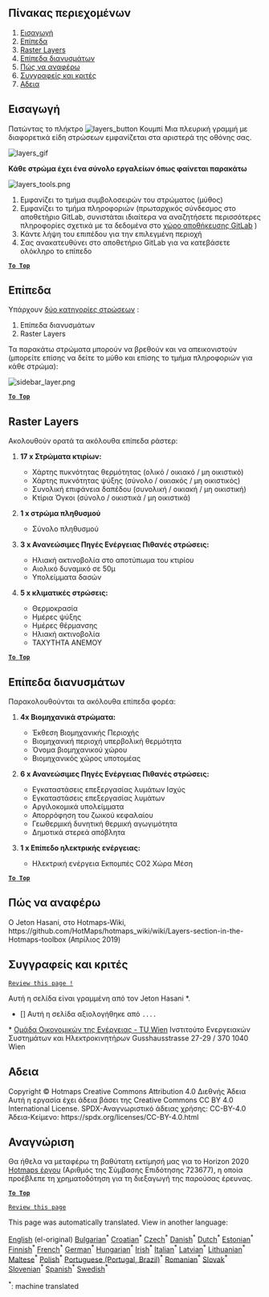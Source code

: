 <h2> Πίνακας περιεχομένων </h2><ol><li> <a href="#Introduction">Εισαγωγή</a> </li><li> <a href="#Layers">Επίπεδα</a> </li><li> <a href="#Raster-Layers">Raster Layers</a> </li><li> <a href="#Vector-Layers">Επίπεδα διανυσμάτων</a> </li><li> <a href="#How-to-cite">Πώς να αναφέρω</a> </li><li> <a href="#Authors-and-reviewers">Συγγραφείς και κριτές</a> </li><li> <a href="#License">Αδεια</a> </li></ol><h2> Εισαγωγή </h2><p> Πατώντας το πλήκτρο <img alt="layers_button" src="https://github.com/HotMaps/hotmaps_wiki/blob/master/Images/general_tool_functionalities_and_structure/layers_button.PNG"/> Κουμπί Μια πλευρική γραμμή με διαφορετικά είδη στρώσεων εμφανίζεται στα αριστερά της οθόνης σας. </p><p><img alt="layers_gif" src="https://github.com/HotMaps/hotmaps_wiki/blob/master/Images/general_tool_functionalities_and_structure/layers.gif"/></p><p> <strong>Κάθε στρώμα έχει ένα σύνολο εργαλείων όπως φαίνεται παρακάτω</strong> </p><p><img alt="layers_tools.png" src="https://github.com/HotMaps/hotmaps_wiki/blob/master/Images/general_tool_functionalities_and_structure/layers_tools.png"/></p><ol><li> Εμφανίζει το τμήμα συμβολοσειρών του στρώματος (μύθος) </li><li> Εμφανίζει το τμήμα πληροφοριών (πρωταρχικός σύνδεσμος στο αποθετήριο GitLab, συνιστάται ιδιαίτερα να αναζητήσετε περισσότερες πληροφορίες σχετικά με τα δεδομένα στο <a href="https://gitlab.com/hotmaps">χώρο αποθήκευσης GitLab</a> ) </li><li> Κάντε λήψη του επιπέδου για την επιλεγμένη περιοχή </li><li> Σας ανακατευθύνει στο αποθετήριο GitLab για να κατεβάσετε ολόκληρο το επίπεδο </li></ol><p><ins> <code><strong><a href="#table-of-contents">To Top</a></strong></code> </ins> </p><h2> Επίπεδα </h2><p> Υπάρχουν <a href="https://www.gislounge.com/geodatabases-explored-vector-and-raster-data">δύο κατηγορίες στρώσεων</a> : </p><ol><li> Επίπεδα διανυσμάτων </li><li> Raster Layers </li></ol><p> Τα παρακάτω στρώματα μπορούν να βρεθούν και να απεικονιστούν (μπορείτε επίσης να δείτε το μύθο και επίσης το τμήμα πληροφοριών για κάθε στρώμα): </p><p><img alt="sidebar_layer.png" src="https://github.com/HotMaps/hotmaps_wiki/blob/master/Images/general_tool_functionalities_and_structure/all_layers.png"/></p><p><ins> <code><strong><a href="#table-of-contents">To Top</a></strong></code> </ins> </p><h2> Raster Layers </h2><p> Ακολουθούν ορατά τα ακόλουθα επίπεδα ράστερ: </p><ol><li><p> <strong>17 x Στρώματα κτιρίων:</strong> </p><ul><li> Χάρτης πυκνότητας θερμότητας (ολικό / οικιακό / μη οικιστικό) </li><li> Χάρτης πυκνότητας ψύξης (σύνολο / οικιακός / μη οικιστικός) </li><li> Συνολική επιφάνεια δαπέδου (συνολική / οικιακή / μη οικιστική) </li><li> Κτίρια Όγκοι (σύνολο / οικιστικά / μη οικιστικά) </li></ul></li><li><p> <strong>1 x στρώμα πληθυσμού</strong> </p><ul><li> Σύνολο πληθυσμού </li></ul></li><li><p> <strong>3 x Ανανεώσιμες Πηγές Ενέργειας Πιθανές στρώσεις:</strong> </p><ul><li> Ηλιακή ακτινοβολία στο αποτύπωμα του κτιρίου </li><li> Αιολικό δυναμικό σε 50μ </li><li> Υπολείμματα δασών </li></ul></li><li><p> <strong>5 x κλιματικές στρώσεις:</strong> </p><ul><li> Θερμοκρασία </li><li> Ημέρες ψύξης </li><li> Ημέρες θέρμανσης </li><li> Ηλιακή ακτινοβολία </li><li> ΤΑΧΥΤΗΤΑ ΑΝΕΜΟΥ </li></ul></li></ol><p><ins> <code><strong><a href="#table-of-contents">To Top</a></strong></code> </ins> </p><h2> Επίπεδα διανυσμάτων </h2><p> Παρακολουθούνται τα ακόλουθα επίπεδα φορέα: </p><ol><li><p> <strong>4x Βιομηχανικά στρώματα:</strong> </p><ul><li> Έκθεση Βιομηχανικής Περιοχής </li><li> Βιομηχανική περιοχή υπερβολική θερμότητα </li><li> Όνομα βιομηχανικού χώρου </li><li> Βιομηχανικός χώρος υποτομέας </li></ul></li><li><p> <strong>6 x Ανανεώσιμες Πηγές Ενέργειας Πιθανές στρώσεις:</strong> </p><ul><li> Εγκαταστάσεις επεξεργασίας λυμάτων Ισχύς </li><li> Εγκαταστάσεις επεξεργασίας λυμάτων </li><li> Αργιλοκομικά υπολείμματα </li><li> Απορρόφηση του ζωικού κεφαλαίου </li><li> Γεωθερμική δυνητική θερμική αγωγιμότητα </li><li> Δημοτικά στερεά απόβλητα </li></ul></li><li><p> <strong>1 x Επίπεδο ηλεκτρικής ενέργειας:</strong> </p><ul><li> Ηλεκτρική ενέργεια Εκπομπές CO2 Χώρα Μέση </li></ul></li></ol><p><ins> <code><strong><a href="#table-of-contents">To Top</a></strong></code> </ins> </p><h2> Πώς να αναφέρω </h2><p> Ο Jeton Hasani, στο Hotmaps-Wiki, https://github.com/HotMaps/hotmaps_wiki/wiki/Layers-section-in-the-Hotmaps-toolbox (Απρίλιος 2019) </p><h2> Συγγραφείς και κριτές </h2><p> <code><a href="https://github.com/HotMaps/hotmaps_wiki/wiki/Layer-Section/_edit">Review this page !</a></code> </p> <p> Αυτή η σελίδα είναι γραμμένη από τον Jeton Hasani *. </p><ul><li> [] Αυτή η σελίδα αξιολογήθηκε από <code>....</code> </li></ul><p> * <a href="https://eeg.tuwien.ac.at/">Ομάδα Οικονομικών της Ενέργειας - TU Wien</a> Ινστιτούτο Ενεργειακών Συστημάτων και Ηλεκτροκινητήρων Gusshausstrasse 27-29 / 370 1040 Wien </p><h2> Αδεια </h2><p> Copyright © Hotmaps Creative Commons Attribution 4.0 Διεθνής Άδεια Αυτή η εργασία έχει άδεια βάσει της Creative Commons CC BY 4.0 International License. SPDX-Αναγνωριστικό άδειας χρήσης: CC-BY-4.0 Άδεια-Κείμενο: https://spdx.org/licenses/CC-BY-4.0.html </p><h2> Αναγνώριση </h2><p> Θα ήθελα να μεταφέρω τη βαθύτατη εκτίμησή μας για το Horizon 2020 <a href="https://www.hotmaps-project.eu">Hotmaps έργου</a> (Αριθμός της Σύμβασης Επιδότησης 723677), η οποία προέβλεπε τη χρηματοδότηση για τη διεξαγωγή της παρούσας έρευνας. </p><p><ins> <code><strong><a href="#table-of-contents">To Top</a></strong></code> </ins> </p><p> <code><a href="https://github.com/HotMaps/hotmaps_wiki/wiki/Layer-Section/_edit">Review this page</a></code> </p>

This page was automatically translated. View in another language:

[English](../en/Layers-section-in-the-Hotmaps-toolbox.md) (el-original) [Bulgarian](../bg/Layers-section-in-the-Hotmaps-toolbox.md)<sup>\*</sup> [Croatian](../hr/Layers-section-in-the-Hotmaps-toolbox.md)<sup>\*</sup> [Czech](../cs/Layers-section-in-the-Hotmaps-toolbox.md)<sup>\*</sup> [Danish](../da/Layers-section-in-the-Hotmaps-toolbox.md)<sup>\*</sup> [Dutch](../nl/Layers-section-in-the-Hotmaps-toolbox.md)<sup>\*</sup> [Estonian](../et/Layers-section-in-the-Hotmaps-toolbox.md)<sup>\*</sup> [Finnish](../fi/Layers-section-in-the-Hotmaps-toolbox.md)<sup>\*</sup> [French](../fr/Layers-section-in-the-Hotmaps-toolbox.md)<sup>\*</sup> [German](../de/Layers-section-in-the-Hotmaps-toolbox.md)<sup>\*</sup>  [Hungarian](../hu/Layers-section-in-the-Hotmaps-toolbox.md)<sup>\*</sup> [Irish](../ga/Layers-section-in-the-Hotmaps-toolbox.md)<sup>\*</sup> [Italian](../it/Layers-section-in-the-Hotmaps-toolbox.md)<sup>\*</sup> [Latvian](../lv/Layers-section-in-the-Hotmaps-toolbox.md)<sup>\*</sup> [Lithuanian](../lt/Layers-section-in-the-Hotmaps-toolbox.md)<sup>\*</sup> [Maltese](../mt/Layers-section-in-the-Hotmaps-toolbox.md)<sup>\*</sup> [Polish](../pl/Layers-section-in-the-Hotmaps-toolbox.md)<sup>\*</sup> [Portuguese (Portugal, Brazil)](../pt/Layers-section-in-the-Hotmaps-toolbox.md)<sup>\*</sup> [Romanian](../ro/Layers-section-in-the-Hotmaps-toolbox.md)<sup>\*</sup> [Slovak](../sk/Layers-section-in-the-Hotmaps-toolbox.md)<sup>\*</sup> [Slovenian](../sl/Layers-section-in-the-Hotmaps-toolbox.md)<sup>\*</sup> [Spanish](../es/Layers-section-in-the-Hotmaps-toolbox.md)<sup>\*</sup> [Swedish](../sv/Layers-section-in-the-Hotmaps-toolbox.md)<sup>\*</sup> 

<sup>\*</sup>: machine translated
